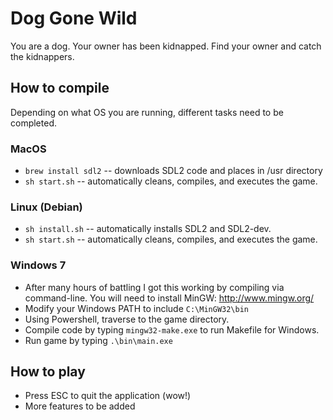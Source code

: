# Dog Gone Wild

You are a dog. Your owner has been kidnapped. Find your owner and catch the kidnappers.

## How to compile

Depending on what OS you are running, different tasks need to be completed.

### MacOS
* `brew install sdl2` -- downloads SDL2 code and places in /usr directory
* `sh start.sh` -- automatically cleans, compiles, and executes the game.

### Linux (Debian)
* `sh install.sh`  -- automatically installs SDL2 and SDL2-dev.
* `sh start.sh` -- automatically cleans, compiles, and executes the game. 

### Windows 7
* After many hours of battling I got this working by compiling via command-line. You will need to install MinGW: http://www.mingw.org/
* Modify your Windows PATH to include `C:\MinGW32\bin`
* Using Powershell, traverse to the game directory.
* Compile code by typing `mingw32-make.exe` to run Makefile for Windows.
* Run game by typing `.\bin\main.exe`

## How to play

* Press ESC to quit the application (wow!)
* More features to be added
